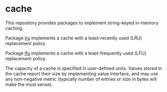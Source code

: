 # cache

This repository provides packages to implement string-keyed in-memory caching.

Package [lru](http://godoc.org/github.com/creachadair/cache/lru) implements
a cache with a least-recently used (LRU) replacement policy.

Package [lfu](http://godoc.org/github.com/creachadair/cache/lfu) implements
a cache with a least-frequently used (LFU) replacement policy.

The capacity of a cache is specified in user-defined units.  Values stored in
the cache report their size by implementing value.Interface, and may use any
non-negative metric (typically number of entries or size in bytes will make the
most sense).
